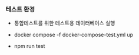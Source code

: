 ### 테스트 환경
- 통합테스트를 위한 테스트용 데이터베이스 실행
- docker compose -f docker-compose-test.yml up

- npm run test
